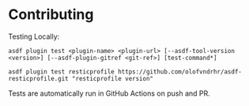 # Contributing

Testing Locally:

```shell
asdf plugin test <plugin-name> <plugin-url> [--asdf-tool-version <version>] [--asdf-plugin-gitref <git-ref>] [test-command*]

asdf plugin test resticprofile https://github.com/olofvndrhr/asdf-resticprofile.git "resticprofile version"
```

Tests are automatically run in GitHub Actions on push and PR.
